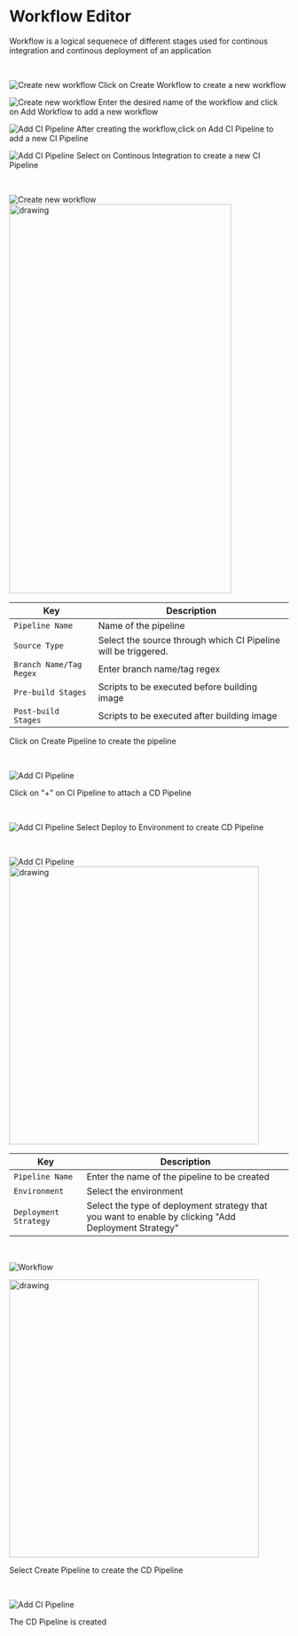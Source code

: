 # Workflow Editor
Workflow is a logical sequenece of different stages used for continous integration and continous deployment of an application
<br />

<br />

![Create new workflow](/workflow-editor.PNG "Create new workflow")
Click on Create Workflow to create a new workflow
<br />

![Create new workflow](/workflow-editor1.PNG "Create new workflow")
Enter the desired name of the workflow and click on Add Workflow to add a new workflow
<br />

![Add CI Pipeline](/workflow-editor2.PNG "Add CI Pipeline")
After creating the workflow,click on Add CI Pipeline to add a new CI Pipeline
<br />

![Add CI Pipeline](/workflow-editor3.PNG "Add CI Pipeline")
Select on Continous Integration to create a new CI Pipeline

<br />


![Create new workflow](/workflow-editor-combo1.jpg)
<img src="/workflow-editor-combo.jpg" alt="drawing" width="400" height="700"/>


Key | Description
-----|-----
`Pipeline Name` | Name of the pipeline
`Source Type` | Select the source through which CI Pipeline will be triggered.
`Branch Name/Tag Regex` | Enter branch name/tag regex
`Pre-build Stages` | Scripts to be executed before building image
`Post-build Stages` |  Scripts to be executed after building image

Click on Create Pipeline to create the  pipeline

<br />

![Add CI Pipeline](/workflow-editor5.PNG "Add CI Pipeline")

Click on "+" on CI Pipeline to attach a CD Pipeline

<br />

![Add CI Pipeline](/workflow-editor6.PNG "Add CI Pipeline")
Select Deploy to Environment to create CD Pipeline

<br />

![Add CI Pipeline](/workflow-editor7-resize.PNG "Add CI Pipeline")
<img src="/workflow-editor7.PNG" alt="drawing" width="450" height="500"/>

Key | Description
----|----
`Pipeline Name` | Enter the name of the pipeline to be created
`Environment` | Select the environment
`Deployment Strategy` | Select the type of deployment strategy that  you want to enable by clicking "Add Deployment Strategy"

<br />

![Workflow](/workflow-editor8-resize.PNG)

<img src="/workflow-editor8.PNG" alt="drawing" width="450" height="500"/>

Select Create Pipeline to create the CD Pipeline

<br />

![Add CI Pipeline](/workflow-editor9.PNG "Add CI Pipeline")

The CD Pipeline is created

<br />





